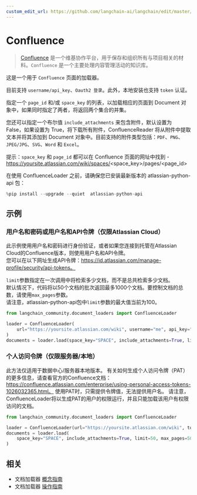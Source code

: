 ```yaml
---
custom_edit_url: https://github.com/langchain-ai/langchain/edit/master/docs/docs/integrations/document_loaders/confluence.ipynb
---
```


# Confluence

>[Confluence](https://www.atlassian.com/software/confluence) 是一个维基协作平台，用于保存和组织所有与项目相关的材料。`Confluence` 是一个主要处理内容管理活动的知识库。

这是一个用于 `Confluence` 页面的加载器。

目前支持 `username/api_key`、`Oauth2 登录`。此外，本地安装也支持 `token` 认证。

指定一个 `page_id` 和/或 `space_key` 的列表，以加载相应的页面到 Document 对象中，如果同时指定了两者，将返回两个集合的并集。

您还可以指定一个布尔值 `include_attachments` 来包含附件，默认设置为 False，如果设置为 True，将下载所有附件，ConfluenceReader 将从附件中提取文本并将其添加到 Document 对象中。目前支持的附件类型包括：`PDF`、`PNG`、`JPEG/JPG`、`SVG`、`Word` 和 `Excel`。

提示：`space_key` 和 `page_id` 都可以在 Confluence 页面的网址中找到 - https://yoursite.atlassian.com/wiki/spaces/<space_key>/pages/<page_id>

在使用 ConfluenceLoader 之前，请确保您已安装最新版本的 atlassian-python-api 包：

```python
%pip install --upgrade --quiet  atlassian-python-api
```

## 示例

### 用户名和密码或用户名和API令牌（仅限Atlassian Cloud）

此示例使用用户名和密码进行身份验证，或者如果您连接到托管在Atlassian Cloud的Confluence版本，则使用用户名和API令牌。  
您可以在以下网址生成API令牌：https://id.atlassian.com/manage-profile/security/api-tokens。

`limit`参数指定在一次调用中将检索多少文档，而不是总共检索多少文档。  
默认情况下，代码将以50个文档的批次返回最多1000个文档。要控制文档的总数，请使用`max_pages`参数。  
请注意，atlassian-python-api包中`limit`参数的最大值当前为100。  

```python
from langchain_community.document_loaders import ConfluenceLoader

loader = ConfluenceLoader(
    url="https://yoursite.atlassian.com/wiki", username="me", api_key="12345"
)
documents = loader.load(space_key="SPACE", include_attachments=True, limit=50)
```

### 个人访问令牌（仅限服务器/本地）

此方法仅适用于数据中心/服务器本地版本。
有关如何生成个人访问令牌（PAT）的更多信息，请查看官方的Confluence文档：https://confluence.atlassian.com/enterprise/using-personal-access-tokens-1026032365.html。
使用PAT时，只需提供令牌值，无法提供用户名。
请注意，ConfluenceLoader将以生成PAT的用户的权限运行，并且只能加载该用户有权限访问的文档。  

```python
from langchain_community.document_loaders import ConfluenceLoader

loader = ConfluenceLoader(url="https://yoursite.atlassian.com/wiki", token="12345")
documents = loader.load(
    space_key="SPACE", include_attachments=True, limit=50, max_pages=50
)
```

## 相关

- 文档加载器 [概念指南](/docs/concepts/#document-loaders)
- 文档加载器 [操作指南](/docs/how_to/#document-loaders)